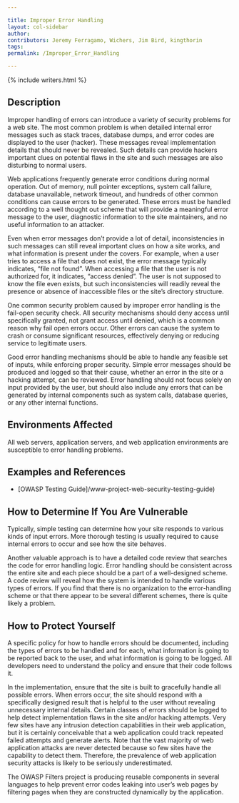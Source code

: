 ```yaml
---

title: Improper Error Handling
layout: col-sidebar
author:
contributors: Jeremy Ferragamo, Wichers, Jim Bird, kingthorin
tags:
permalink: /Improper_Error_Handling

---
```


{% include writers.html %}

## Description

Improper handling of errors can introduce a variety of security problems
for a web site. The most common problem is when detailed internal error
messages such as stack traces, database dumps, and error codes are
displayed to the user (hacker). These messages reveal implementation
details that should never be revealed. Such details can provide hackers
important clues on potential flaws in the site and such messages are
also disturbing to normal users.

Web applications frequently generate error conditions during normal
operation. Out of memory, null pointer exceptions, system call failure,
database unavailable, network timeout, and hundreds of other common
conditions can cause errors to be generated. These errors must be
handled according to a well thought out scheme that will provide a
meaningful error message to the user, diagnostic information to the site
maintainers, and no useful information to an attacker.

Even when error messages don’t provide a lot of detail, inconsistencies
in such messages can still reveal important clues on how a site works,
and what information is present under the covers. For example, when a
user tries to access a file that does not exist, the error message
typically indicates, “file not found”. When accessing a file that the
user is not authorized for, it indicates, “access denied”. The user is
not supposed to know the file even exists, but such inconsistencies will
readily reveal the presence or absence of inaccessible files or the
site’s directory structure.

One common security problem caused by improper error handling is the
fail-open security check. All security mechanisms should deny access
until specifically granted, not grant access until denied, which is a
common reason why fail open errors occur. Other errors can cause the
system to crash or consume significant resources, effectively denying or
reducing service to legitimate users.

Good error handling mechanisms should be able to handle any feasible set
of inputs, while enforcing proper security. Simple error messages should
be produced and logged so that their cause, whether an error in the site
or a hacking attempt, can be reviewed. Error handling should not focus
solely on input provided by the user, but should also include any errors
that can be generated by internal components such as system calls,
database queries, or any other internal functions.

## Environments Affected

All web servers, application servers, and web application environments
are susceptible to error handling problems.

## Examples and References

- [OWASP Testing Guide]/www-project-web-security-testing-guide)

## How to Determine If You Are Vulnerable

Typically, simple testing can determine how your site responds to
various kinds of input errors. More thorough testing is usually required
to cause internal errors to occur and see how the site behaves.

Another valuable approach is to have a detailed code review that
searches the code for error handling logic. Error handling should be
consistent across the entire site and each piece should be a part of a
well-designed scheme. A code review will reveal how the system is
intended to handle various types of errors. If you find that there is no
organization to the error-handling scheme or that there appear to be
several different schemes, there is quite likely a problem.

## How to Protect Yourself

A specific policy for how to handle errors should be documented,
including the types of errors to be handled and for each, what
information is going to be reported back to the user, and what
information is going to be logged. All developers need to understand the
policy and ensure that their code follows it.

In the implementation, ensure that the site is built to gracefully
handle all possible errors. When errors occur, the site should respond
with a specifically designed result that is helpful to the user without
revealing unnecessary internal details. Certain classes of errors should
be logged to help detect implementation flaws in the site and/or hacking
attempts. Very few sites have any intrusion detection capabilities in
their web application, but it is certainly conceivable that a web
application could track repeated failed attempts and generate alerts.
Note that the vast majority of web application attacks are never
detected because so few sites have the capability to detect them.
Therefore, the prevalence of web application security attacks is likely
to be seriously underestimated.

The OWASP Filters project is producing reusable components in several
languages to help prevent error codes leaking into user’s web pages by
filtering pages when they are constructed dynamically by the
application.
